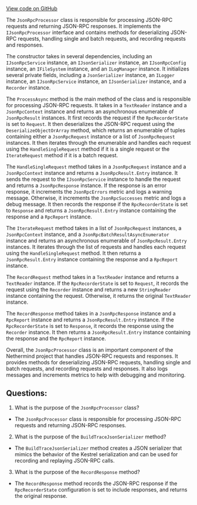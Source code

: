 [View code on GitHub](https://github.com/nethermindeth/nethermind/Nethermind.JsonRpc/JsonRpcProcessor.cs)

The `JsonRpcProcessor` class is responsible for processing JSON-RPC requests and returning JSON-RPC responses. It implements the `IJsonRpcProcessor` interface and contains methods for deserializing JSON-RPC requests, handling single and batch requests, and recording requests and responses. 

The constructor takes in several dependencies, including an `IJsonRpcService` instance, an `IJsonSerializer` instance, an `IJsonRpcConfig` instance, an `IFileSystem` instance, and an `ILogManager` instance. It initializes several private fields, including a `JsonSerializer` instance, an `ILogger` instance, an `IJsonRpcService` instance, an `IJsonSerializer` instance, and a `Recorder` instance. 

The `ProcessAsync` method is the main method of the class and is responsible for processing JSON-RPC requests. It takes in a `TextReader` instance and a `JsonRpcContext` instance and returns an asynchronous enumerable of `JsonRpcResult` instances. It first records the request if the `RpcRecorderState` is set to `Request`. It then deserializes the JSON-RPC request using the `DeserializeObjectOrArray` method, which returns an enumerable of tuples containing either a `JsonRpcRequest` instance or a list of `JsonRpcRequest` instances. It then iterates through the enumerable and handles each request using the `HandleSingleRequest` method if it is a single request or the `IterateRequest` method if it is a batch request. 

The `HandleSingleRequest` method takes in a `JsonRpcRequest` instance and a `JsonRpcContext` instance and returns a `JsonRpcResult.Entry` instance. It sends the request to the `IJsonRpcService` instance to handle the request and returns a `JsonRpcResponse` instance. If the response is an error response, it increments the `JsonRpcErrors` metric and logs a warning message. Otherwise, it increments the `JsonRpcSuccesses` metric and logs a debug message. It then records the response if the `RpcRecorderState` is set to `Response` and returns a `JsonRpcResult.Entry` instance containing the response and a `RpcReport` instance. 

The `IterateRequest` method takes in a list of `JsonRpcRequest` instances, a `JsonRpcContext` instance, and a `JsonRpcBatchResultAsyncEnumerator` instance and returns an asynchronous enumerable of `JsonRpcResult.Entry` instances. It iterates through the list of requests and handles each request using the `HandleSingleRequest` method. It then returns a `JsonRpcResult.Entry` instance containing the response and a `RpcReport` instance. 

The `RecordRequest` method takes in a `TextReader` instance and returns a `TextReader` instance. If the `RpcRecorderState` is set to `Request`, it records the request using the `Recorder` instance and returns a new `StringReader` instance containing the request. Otherwise, it returns the original `TextReader` instance. 

The `RecordResponse` method takes in a `JsonRpcResponse` instance and a `RpcReport` instance and returns a `JsonRpcResult.Entry` instance. If the `RpcRecorderState` is set to `Response`, it records the response using the `Recorder` instance. It then returns a `JsonRpcResult.Entry` instance containing the response and the `RpcReport` instance. 

Overall, the `JsonRpcProcessor` class is an important component of the Nethermind project that handles JSON-RPC requests and responses. It provides methods for deserializing JSON-RPC requests, handling single and batch requests, and recording requests and responses. It also logs messages and increments metrics to help with debugging and monitoring.
## Questions: 
 1. What is the purpose of the `JsonRpcProcessor` class?
- The `JsonRpcProcessor` class is responsible for processing JSON-RPC requests and returning JSON-RPC responses.

2. What is the purpose of the `BuildTraceJsonSerializer` method?
- The `BuildTraceJsonSerializer` method creates a JSON serializer that mimics the behavior of the Kestrel serialization and can be used for recording and replaying JSON-RPC calls.

3. What is the purpose of the `RecordResponse` method?
- The `RecordResponse` method records the JSON-RPC response if the `RpcRecorderState` configuration is set to include responses, and returns the original response.